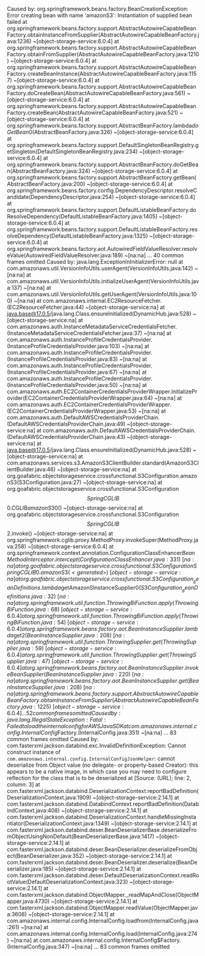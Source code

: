 Caused by: org.springframework.beans.factory.BeanCreationException: Error creating bean with name 'amazonS3': Instantiation of supplied bean failed
at org.springframework.beans.factory.support.AbstractAutowireCapableBeanFactory.obtainInstanceFromSupplier(AbstractAutowireCapableBeanFactory.java:1236) ~[object-storage-service:6.0.4]
at org.springframework.beans.factory.support.AbstractAutowireCapableBeanFactory.obtainFromSupplier(AbstractAutowireCapableBeanFactory.java:1210) ~[object-storage-service:6.0.4]
at org.springframework.beans.factory.support.AbstractAutowireCapableBeanFactory.createBeanInstance(AbstractAutowireCapableBeanFactory.java:1157) ~[object-storage-service:6.0.4]
at org.springframework.beans.factory.support.AbstractAutowireCapableBeanFactory.doCreateBean(AbstractAutowireCapableBeanFactory.java:561) ~[object-storage-service:6.0.4]
at org.springframework.beans.factory.support.AbstractAutowireCapableBeanFactory.createBean(AbstractAutowireCapableBeanFactory.java:521) ~[object-storage-service:6.0.4]
at org.springframework.beans.factory.support.AbstractBeanFactory.lambda$doGetBean$0(AbstractBeanFactory.java:326) ~[object-storage-service:6.0.4]
at org.springframework.beans.factory.support.DefaultSingletonBeanRegistry.getSingleton(DefaultSingletonBeanRegistry.java:234) ~[object-storage-service:6.0.4]
at org.springframework.beans.factory.support.AbstractBeanFactory.doGetBean(AbstractBeanFactory.java:324) ~[object-storage-service:6.0.4]
at org.springframework.beans.factory.support.AbstractBeanFactory.getBean(AbstractBeanFactory.java:200) ~[object-storage-service:6.0.4]
at org.springframework.beans.factory.config.DependencyDescriptor.resolveCandidate(DependencyDescriptor.java:254) ~[object-storage-service:6.0.4]
at org.springframework.beans.factory.support.DefaultListableBeanFactory.doResolveDependency(DefaultListableBeanFactory.java:1405) ~[object-storage-service:6.0.4]
at org.springframework.beans.factory.support.DefaultListableBeanFactory.resolveDependency(DefaultListableBeanFactory.java:1325) ~[object-storage-service:6.0.4]
at org.springframework.beans.factory.aot.AutowiredFieldValueResolver.resolveValue(AutowiredFieldValueResolver.java:189) ~[na:na]
... 40 common frames omitted
Caused by: java.lang.ExceptionInInitializerError: null
at com.amazonaws.util.VersionInfoUtils.userAgent(VersionInfoUtils.java:142) ~[na:na]
at com.amazonaws.util.VersionInfoUtils.initializeUserAgent(VersionInfoUtils.java:137) ~[na:na]
at com.amazonaws.util.VersionInfoUtils.getUserAgent(VersionInfoUtils.java:100) ~[na:na]
at com.amazonaws.internal.EC2ResourceFetcher.<clinit>(EC2ResourceFetcher.java:44) ~[object-storage-service:na]
at java.base@17.0.5/java.lang.Class.ensureInitialized(DynamicHub.java:528) ~[object-storage-service:na]
at com.amazonaws.auth.InstanceMetadataServiceCredentialsFetcher.<init>(InstanceMetadataServiceCredentialsFetcher.java:37) ~[na:na]
at com.amazonaws.auth.InstanceProfileCredentialsProvider.<init>(InstanceProfileCredentialsProvider.java:103) ~[na:na]
at com.amazonaws.auth.InstanceProfileCredentialsProvider.<init>(InstanceProfileCredentialsProvider.java:83) ~[na:na]
at com.amazonaws.auth.InstanceProfileCredentialsProvider.<init>(InstanceProfileCredentialsProvider.java:67) ~[na:na]
at com.amazonaws.auth.InstanceProfileCredentialsProvider.<clinit>(InstanceProfileCredentialsProvider.java:50) ~[na:na]
at com.amazonaws.auth.EC2ContainerCredentialsProviderWrapper.initializeProvider(EC2ContainerCredentialsProviderWrapper.java:64) ~[na:na]
at com.amazonaws.auth.EC2ContainerCredentialsProviderWrapper.<init>(EC2ContainerCredentialsProviderWrapper.java:53) ~[na:na]
at com.amazonaws.auth.DefaultAWSCredentialsProviderChain.<init>(DefaultAWSCredentialsProviderChain.java:49) ~[object-storage-service:na]
at com.amazonaws.auth.DefaultAWSCredentialsProviderChain.<clinit>(DefaultAWSCredentialsProviderChain.java:43) ~[object-storage-service:na]
at java.base@17.0.5/java.lang.Class.ensureInitialized(DynamicHub.java:528) ~[object-storage-service:na]
at com.amazonaws.services.s3.AmazonS3ClientBuilder.standard(AmazonS3ClientBuilder.java:46) ~[object-storage-service:na]
at org.goafabric.objectstorageservice.crossfunctional.S3Configuration.amazonS3(S3Configuration.java:27) ~[object-storage-service:na]
at org.goafabric.objectstorageservice.crossfunctional.S3Configuration$$SpringCGLIB$$0.CGLIB$amazonS3$0(<generated>) ~[object-storage-service:na]
at org.goafabric.objectstorageservice.crossfunctional.S3Configuration$$SpringCGLIB$$2.invoke(<generated>) ~[object-storage-service:na]
at org.springframework.cglib.proxy.MethodProxy.invokeSuper(MethodProxy.java:258) ~[object-storage-service:6.0.4]
at org.springframework.context.annotation.ConfigurationClassEnhancer$BeanMethodInterceptor.intercept(ConfigurationClassEnhancer.java:331) ~[na:na]
at org.goafabric.objectstorageservice.crossfunctional.S3Configuration$$SpringCGLIB$$0.amazonS3(<generated>) ~[object-storage-service:na]
at org.goafabric.objectstorageservice.crossfunctional.S3Configuration__BeanDefinitions.lambda$getAmazonSInstanceSupplier$0(S3Configuration__BeanDefinitions.java:32) ~[na:na]
at org.springframework.util.function.ThrowingBiFunction.apply(ThrowingBiFunction.java:68) ~[object-storage-service:6.0.4]
at org.springframework.util.function.ThrowingBiFunction.apply(ThrowingBiFunction.java:54) ~[object-storage-service:6.0.4]
at org.springframework.beans.factory.aot.BeanInstanceSupplier.lambda$get$2(BeanInstanceSupplier.java:208) ~[na:na]
at org.springframework.util.function.ThrowingSupplier.get(ThrowingSupplier.java:59) ~[object-storage-service:6.0.4]
at org.springframework.util.function.ThrowingSupplier.get(ThrowingSupplier.java:47) ~[object-storage-service:6.0.4]
at org.springframework.beans.factory.aot.BeanInstanceSupplier.invokeBeanSupplier(BeanInstanceSupplier.java:220) ~[na:na]
at org.springframework.beans.factory.aot.BeanInstanceSupplier.get(BeanInstanceSupplier.java:208) ~[na:na]
at org.springframework.beans.factory.support.AbstractAutowireCapableBeanFactory.obtainInstanceFromSupplier(AbstractAutowireCapableBeanFactory.java:1225) ~[object-storage-service:6.0.4]
... 52 common frames omitted
Caused by: java.lang.IllegalStateException: Fatal: Failed to load the internal config for AWS Java SDK
at com.amazonaws.internal.config.InternalConfig$Factory.<clinit>(InternalConfig.java:351) ~[na:na]
... 83 common frames omitted
Caused by: com.fasterxml.jackson.databind.exc.InvalidDefinitionException: Cannot construct instance of `com.amazonaws.internal.config.InternalConfigJsonHelper`: cannot deserialize from Object value (no delegate- or property-based Creator): this appears to be a native image, in which case you may need to configure reflection for the class that is to be deserialized
at [Source: (URL); line: 2, column: 3]
at com.fasterxml.jackson.databind.DeserializationContext.reportBadDefinition(DeserializationContext.java:1909) ~[object-storage-service:2.14.1]
at com.fasterxml.jackson.databind.DatabindContext.reportBadDefinition(DatabindContext.java:408) ~[object-storage-service:2.14.1]
at com.fasterxml.jackson.databind.DeserializationContext.handleMissingInstantiator(DeserializationContext.java:1349) ~[object-storage-service:2.14.1]
at com.fasterxml.jackson.databind.deser.BeanDeserializerBase.deserializeFromObjectUsingNonDefault(BeanDeserializerBase.java:1417) ~[object-storage-service:2.14.1]
at com.fasterxml.jackson.databind.deser.BeanDeserializer.deserializeFromObject(BeanDeserializer.java:352) ~[object-storage-service:2.14.1]
at com.fasterxml.jackson.databind.deser.BeanDeserializer.deserialize(BeanDeserializer.java:185) ~[object-storage-service:2.14.1]
at com.fasterxml.jackson.databind.deser.DefaultDeserializationContext.readRootValue(DefaultDeserializationContext.java:323) ~[object-storage-service:2.14.1]
at com.fasterxml.jackson.databind.ObjectMapper._readMapAndClose(ObjectMapper.java:4730) ~[object-storage-service:2.14.1]
at com.fasterxml.jackson.databind.ObjectMapper.readValue(ObjectMapper.java:3608) ~[object-storage-service:2.14.1]
at com.amazonaws.internal.config.InternalConfig.loadfrom(InternalConfig.java:261) ~[na:na]
at com.amazonaws.internal.config.InternalConfig.load(InternalConfig.java:274) ~[na:na]
at com.amazonaws.internal.config.InternalConfig$Factory.<clinit>(InternalConfig.java:347) ~[na:na]
... 83 common frames omitted
